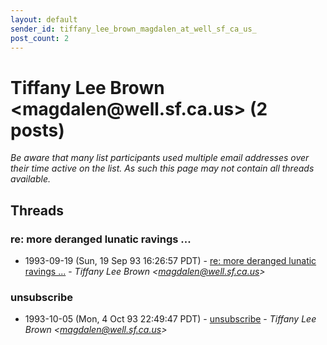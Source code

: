```yaml
---
layout: default
sender_id: tiffany_lee_brown_magdalen_at_well_sf_ca_us_
post_count: 2
---
```


# Tiffany Lee Brown <magdalen<span>@</span>well.sf.ca.us> (2 posts)

_Be aware that many list participants used multiple email addresses over their time active on the list. As such this page may not contain all threads available._

## Threads

### re: more deranged lunatic ravings ...
+ 1993-09-19 (Sun, 19 Sep 93 16:26:57 PDT) - [re: more deranged lunatic ravings ...](/archive/1993/09/2639826c47a6d0f13edaca001c349886404bf1b62f05cb2663e9befceab7ccd7) - _Tiffany Lee Brown \<magdalen@well.sf.ca.us\>_

### unsubscribe
+ 1993-10-05 (Mon, 4 Oct 93 22:49:47 PDT) - [unsubscribe](/archive/1993/10/71f68c013849bf4ac41ffe6ffab0cd76e6bfbab5acec9fcb52b80f53a37a669a) - _Tiffany Lee Brown \<magdalen@well.sf.ca.us\>_

